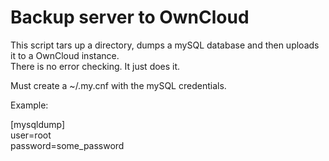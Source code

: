 Backup server to OwnCloud
===================
This script tars up a directory, dumps a mySQL database and then uploads it to a OwnCloud instance.  
There is no error checking.  It just does it.  

Must create a ~/.my.cnf with the mySQL credentials.

Example:

[mysqldump]  
user=root  
password=some_password  
